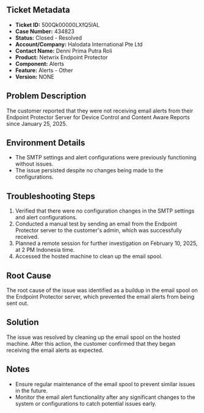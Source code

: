 ## Ticket Metadata
- **Ticket ID:** 500Qk00000LXfQ5IAL
- **Case Number:** 434823
- **Status:** Closed - Resolved
- **Account/Company:** Halodata International Pte Ltd
- **Contact Name:** Denni Prima Putra Roli
- **Product:** Netwrix Endpoint Protector
- **Component:** Alerts
- **Feature:** Alerts - Other
- **Version:** NONE

## Problem Description
The customer reported that they were not receiving email alerts from their Endpoint Protector Server for Device Control and Content Aware Reports since January 25, 2025.

## Environment Details
- The SMTP settings and alert configurations were previously functioning without issues.
- The issue persisted despite no changes being made to the configurations.

## Troubleshooting Steps
1. Verified that there were no configuration changes in the SMTP settings and alert configurations.
2. Conducted a manual test by sending an email from the Endpoint Protector server to the customer's admin, which was successfully received.
3. Planned a remote session for further investigation on February 10, 2025, at 2 PM Indonesia time.
4. Accessed the hosted machine to clean up the email spool.

## Root Cause
The root cause of the issue was identified as a buildup in the email spool on the Endpoint Protector server, which prevented the email alerts from being sent out.

## Solution
The issue was resolved by cleaning up the email spool on the hosted machine. After this action, the customer confirmed that they began receiving the email alerts as expected.

## Notes
- Ensure regular maintenance of the email spool to prevent similar issues in the future.
- Monitor the email alert functionality after any significant changes to the system or configurations to catch potential issues early.